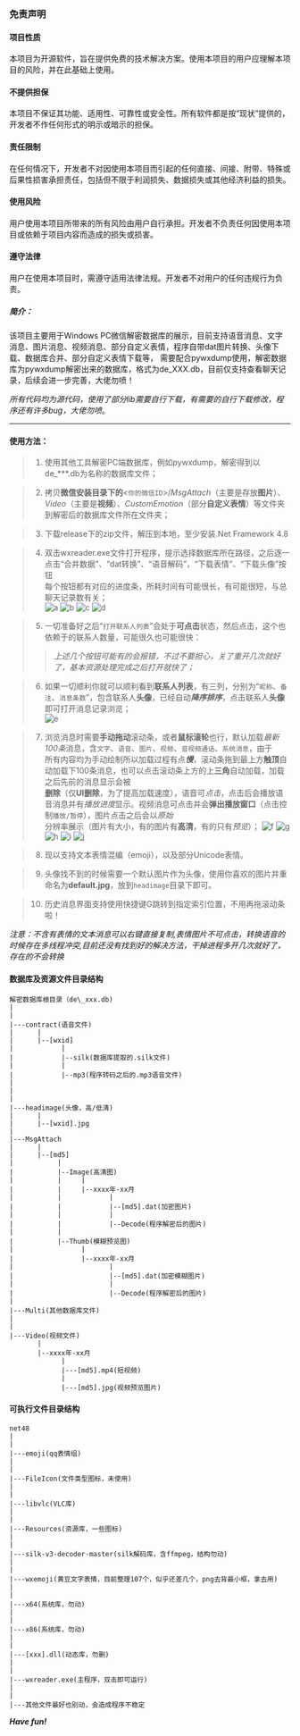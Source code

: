 ### 免责声明

#### 项目性质

本项目为开源软件，旨在提供免费的技术解决方案。使用本项目的用户应理解本项目的风险，并在此基础上使用。

#### 不提供担保

本项目不保证其功能、适用性、可靠性或安全性。所有软件都是按“现状”提供的，开发者不作任何形式的明示或暗示的担保。

#### 责任限制

在任何情况下，开发者不对因使用本项目而引起的任何直接、间接、附带、特殊或后果性损害承担责任，包括但不限于利润损失、数据损失或其他经济利益的损失。

#### 使用风险

用户使用本项目所带来的所有风险由用户自行承担。开发者不负责任何因使用本项目或依赖于项目内容而造成的损失或损害。

#### 遵守法律

用户在使用本项目时，需遵守适用法律法规。开发者不对用户的任何违规行为负责。


##### 简介：

该项目主要用于Windows PC微信解密数据库的展示，目前支持语音消息、文字消息、图片消息、视频消息、部分自定义表情，程序自带dat图片转换、头像下载、数据库合并、部分自定义表情下载等，
需要配合pywxdump使用，解密数据库为pywxdump解密出来的数据库，格式为de_XXX.db，目前仅支持查看聊天记录，后续会进一步完善，大佬勿喷！

*所有代码均为源代码，使用了部分lib需要自行下载，有需要的自行下载修改，程序还有许多bug，大佬勿喷*。

***

#### 使用方法：

> 1. 使用其他工具解密PC端数据库，例如pywxdump，解密得到以de_\***.db为名称的数据库文件；

> 2. 拷贝**微信安装目录下的**<`你的微信ID`>/*MsgAttach*（主要是存放**图片**）、*Video*（主要是**视频**）、*CustomEmotion*（部分**自定义表情**）等文件夹到解密后的数据库文件所在文件夹；

> 3. 下载release下的zip文件，解压到本地，至少安装.Net Framework 4.8

> 4. 双击wxreader.exe文件打开程序，提示选择数据库所在路径，之后逐一点击“合并数据”、“dat转换”、“语音解码”，“下载表情”、“下载头像”按钮  
每个按钮都有对应的进度条，所耗时间有可能很长，有可能很短，与总聊天记录数有关；  
	![a](Resources/a.png) ![b](Resources/b.png) ![c](Resources/c.png) ![d](Resources/d.png)


> 5. 一切准备好之后“`打开联系人列表`”会处于**可点击**状态，然后点击，这个也依赖于的联系人数量，可能很久也可能很快：  
>>	*上述几个按钮可能有的会报错，不过不要担心，关了重开几次就好了，基本资源处理完成之后打开就快了；*


> 6. 如果一切顺利你就可以顺利看到**联系人列表**，有三列，分别为“`昵称`、`备注`、`消息条数`”，包含联系人**头像**，已经自动***降序排序***，点击联系人**头像**即可打开消息记录浏览；  
	![e](Resources/e.png)


> 7. 浏览消息时需要**手动拖动**滚动条，或者**鼠标滚轮**也行，默认加载*最新100条*消息，含`文字`、`语音`、`图片`、`视频`、`音视频通话`、`系统消息`，由于  
	所有内容均为手动绘制所以加载过程有点***慢***，滚动条拖到最上方**触顶**自动加载下100条消息，也可以点击滚动条上方的上**三角**自动加载，加载之后先前的消息显示会被  
	**删除**（仅**UI删除**，为了提高加载速度），语音可*点击*，点击后会播放语音消息并有*播放进度*显示。视频消息可点击并会**弹出播放窗口**（点击控制`播放/暂停`），图片点击之后会以*原始*  
	分辨率展示（图片有大小，有的图片有**高清**，有的只有*预览*）；
	![f](Resources/f.png) ![g](Resources/g.png) ![h](Resources/h.png) ![i](Resources/i.png) ![j](Resources/j.png)

> 8. 现以支持文本表情混编（emoji），以及部分Unicode表情。

> 9. 头像找不到的时候需要一个默认图片作为头像，使用你喜欢的图片并重命名为**default.jpg**，放到`headimage`目录下即可。

> 10. 历史消息界面支持使用快捷键G跳转到指定索引位置，不用再拖滚动条啦！
	
*注意：不含有表情的文本消息可以右键直接复制,表情图片不可点击，转换语音的时候存在多线程冲突,目前还没有找到好的解决方法，干掉进程多开几次就好了，存在的不会转换*

#### 数据库及资源文件目录结构

	解密数据库根目录（de\_xxx.db)
	|
	|
	|---contract(语音文件)
	|      |
	|      |--[wxid]
	|            |
	|            |--silk(数据库提取的.silk文件)
	|            |
	|            |--mp3(程序转码之后的.mp3语音文件)
	|
	|
	|      
	|---headimage(头像，高/低清)
	|      |
	|      |--[wxid].jpg
	|
	|---MsgAttach
	|      |
	|      |--[md5]
	|           |
	|           |--Image(高清图)
	|	        |     |
	|           |     |--xxxx年-xx月
	|           |            |
	|           |            |--[md5].dat(加密图片)
	|           |            |
	|	        |            |--Decode(程序解密后的图片)
	|           |
	|           |--Thumb(模糊预览图)
	|                 |
	|                 |--xxxx年-xx月
	|                        |
	|                        |--[md5].dat(加密模糊图片)
	|                        |
	|                        |--Decode(程序解密后的图片)
	|
	|---Multi(其他数据库文件)
	|
	|
	|---Video(视频文件)
	       |
	       |--xxxx年-xx月
	             |
	             |---[md5].mp4(短视频)
	             |
	             |---[md5].jpg(视频预览图片)
	

#### 可执行文件目录结构

	net48
	|
	|
	|---emoji(qq表情组)
	|
	|
	|---FileIcon(文件类型图标，未使用)
	|
	|
	|---libvlc(VLC库)
	|
	|
	|---Resources(资源库，一些图标)
	|
	|
	|---silk-v3-decoder-master(silk解码库，含ffmpeg，结构勿动)
	|
	|
	|---wxemoji(黄豆文字表情，目前整理107个，似乎还差几个，png去背最小框，拿去用)
	|
	|
	|---x64(系统库，勿动)
	|
	|
	|---x86(系统库，勿动)
	|
	|
	|---[xxx].dll(动态库，勿删)
	|
	|
	|---wxreader.exe(主程序，双击即可运行)
	|
	|
	|---其他文件最好也别动，会造成程序不稳定



***Have fun!***


